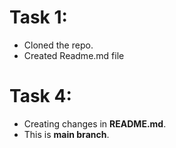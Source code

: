 # Task 1:

- Cloned the repo.
- Created Readme.md file

# Task 4:

- Creating changes in **README.md**.
- This is **main branch**.